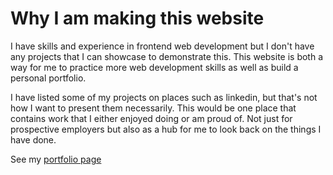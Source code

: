 # Why I am making this website
I have skills and experience in frontend web development but I don't have any projects that I can showcase to demonstrate this. 
This website is both a way for me to practice more web development skills as well as build a personal portfolio.  

I have listed some of my projects on places such as linkedin, but that's not how I want to present them necessarily.
This would be one place that contains work that I either enjoyed doing or am proud of. 
Not just for prospective employers but also as a hub for me to look back on the things I have done.

See my [portfolio page](https://kaylamoorcroft.github.io/)